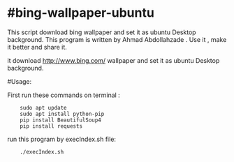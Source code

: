 #bing-wallpaper-ubuntu
==========

This script download bing wallpaper and set it as ubuntu Desktop background.
This program is written by Ahmad Abdollahzade . Use it , make it better and share it. 

it download http://www.bing.com/ wallpaper and set it as ubuntu Desktop background.

#Usage:

First run these commands on terminal :
```
    sudo apt update
    sudo apt install python-pip
    pip install BeautifulSoup4
    pip install requests
```

run this program by execIndex.sh file:
```
    ./execIndex.sh
```

